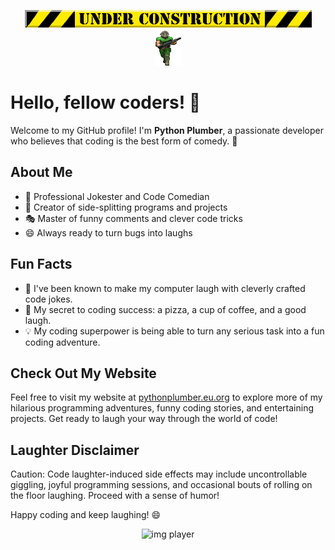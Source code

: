 <p align="center">
  <img src="/img/under.gif">
  <br>
  <img src="/img/play1.gif" alt="Doom player">
</p>

# Hello, fellow coders! 👋

Welcome to my GitHub profile! I'm **Python Plumber**, a passionate developer who believes that coding is the best form of comedy. 🤣

## About Me

- 🤪 Professional Jokester and Code Comedian
- 🎉 Creator of side-splitting programs and projects
- 🎭 Master of funny comments and clever code tricks
- 😄 Always ready to turn bugs into laughs

## Fun Facts

- 🎉 I've been known to make my computer laugh with cleverly crafted code jokes.
- 🍕 My secret to coding success: a pizza, a cup of coffee, and a good laugh.
- 💡 My coding superpower is being able to turn any serious task into a fun coding adventure.

## Check Out My Website

Feel free to visit my website at [pythonplumber.eu.org](https://pythonplumber.eu.org/) to explore more of my hilarious programming adventures, funny coding stories, and entertaining projects. Get ready to laugh your way through the world of code!

## Laughter Disclaimer

Caution: Code laughter-induced side effects may include uncontrollable giggling, joyful programming sessions, and occasional bouts of rolling on the floor laughing. Proceed with a sense of humor!

Happy coding and keep laughing! 😄

<div align="center">
<img src="https://colegiomilagrosdedios.edu.pe/wp-content/uploads/2018/08/footer-img.png" alt="img player" width="62" height="1202">
</div>
